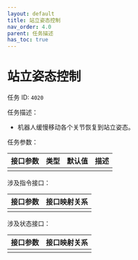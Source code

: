 ```yaml
---
layout: default
title: 站立姿态控制
nav_order: 4.0
parent: 任务描述
has_toc: true
---
```


# 站立姿态控制

任务 ID: `4020`

任务描述：

- 机器人缓慢移动各个关节恢复到站立姿态。

任务参数：

| 接口参数 | 类型 | 默认值 | 描述 |
|------|----|-----|----|
|      |    |     |    |

涉及指令接口：

| 接口参数 | 接口映射关系 |
|------|--------|
|      |        |

涉及状态接口：

| 接口参数 | 接口映射关系 |
|------|--------|
|      |        |
